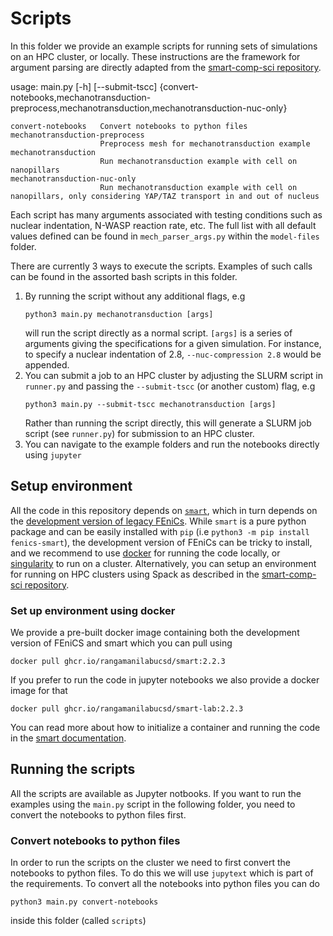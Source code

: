 # Scripts

In this folder we provide an example scripts for running sets of simulations on an HPC cluster, or locally. These instructions are the framework for argument parsing are directly adapted from the [smart-comp-sci repository](https://github.com/RangamaniLabUCSD/smart-comp-sci/tree/main/scripts).

usage: main.py [-h] [--submit-tscc]
               {convert-notebooks,mechanotransduction-preprocess,mechanotransduction,mechanotransduction-nuc-only}

    convert-notebooks   Convert notebooks to python files
    mechanotransduction-preprocess
                        Preprocess mesh for mechanotransduction example
    mechanotransduction
                        Run mechanotransduction example with cell on nanopillars
    mechanotransduction-nuc-only
                        Run mechanotransduction example with cell on nanopillars, only considering YAP/TAZ transport in and out of nucleus

Each script has many arguments associated with testing conditions such as nuclear indentation, N-WASP reaction rate, etc. The full list with all default values defined can be found in `mech_parser_args.py` within the `model-files` folder.

There are currently 3 ways to execute the scripts. Examples of such calls can be found in the assorted bash scripts in this folder.

1. By running the script without any additional flags, e.g
    ```
    python3 main.py mechanotransduction [args]
    ```
    will run the script directly as a normal script. `[args]` is a series of arguments giving the specifications for a given simulation. For instance, to specify a nuclear indentation of 2.8, `--nuc-compression 2.8` would be appended.
2. You can submit a job to an HPC cluster by adjusting the SLURM script in `runner.py` and passing the `--submit-tscc` (or another custom) flag, e.g
    ```
    python3 main.py --submit-tscc mechanotransduction [args]
    ```
    Rather than running the script directly, this will generate a SLURM job script (see `runner.py`) for submission to an HPC cluster.
3. You can navigate to the example folders and run the notebooks directly using `jupyter`


## Setup environment 
All the code in this repository depends on [`smart`](https://rangamanilabucsd.github.io/smart), which in turn depends on the [development version of legacy FEniCs](https://bitbucket.org/fenics-project/dolfin/src/master/). While `smart` is a pure python package and can be easily installed with `pip` (i.e `python3 -m pip install fenics-smart`), the development version of FEniCs can be tricky to install, and we recommend to use [docker](https://www.docker.com) for running the code locally, or [singularity](https://docs.sylabs.io/guides/3.0/user-guide/installation.html) to run on a cluster. Alternatively, you can setup an environment for running on HPC clusters using Spack as described in the [smart-comp-sci repository](https://github.com/RangamaniLabUCSD/smart-comp-sci/tree/main/scripts).

### Set up environment using docker

We provide a pre-built docker image containing both the development version of FEniCS and smart which you can pull using 
```
docker pull ghcr.io/rangamanilabucsd/smart:2.2.3
```
If you prefer to run the code in jupyter notebooks we also provide a docker image for that
```
docker pull ghcr.io/rangamanilabucsd/smart-lab:2.2.3
```
You can read more about how to initialize a container and running the code in the [smart documentation](https://rangamanilabucsd.github.io/smart/README.html#installation).


## Running the scripts

All the scripts are available as Jupyter notbooks. If you want to run the examples using the `main.py` script in the following folder, you need to convert the notebooks to python files first. 


### Convert notebooks to python files
In order to run the scripts on the cluster we need to first convert the notebooks to python files. To do this we will use `jupytext` which is part of the requirements. To convert all the notebooks into python files you can do
```
python3 main.py convert-notebooks
```
inside this folder (called `scripts`)